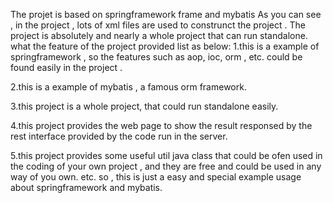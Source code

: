 The projet is based on springframework frame and mybatis
As you can see , in the project , lots of xml files are used to construnct the project .
The project is absolutely and nearly a whole project that can run standalone.
what the feature of the project provided list as below:
1.this is a example of springframework , so the features such as aop, ioc, orm , etc. could be found easily in the project .

2.this is a example of mybatis , a famous orm framework.

3.this project is a whole project, that could run standalone easily.

4.this project provides the web page to show the result responsed by the rest interface provided by the code run in the server.


5.this project provides some useful util java class that could be ofen used in the coding of your own project , and they are free and could be used in any way of you own.
etc.
so , this is just a easy and special example usage about springframework and mybatis.


